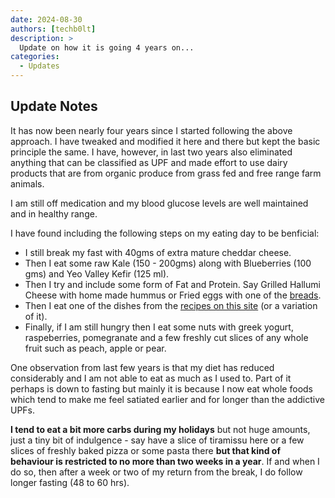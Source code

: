 ```yaml
---
date: 2024-08-30
authors: [techb0lt]
description: >
  Update on how it is going 4 years on...
categories:
  - Updates
---
```


## Update Notes

It has now been nearly four years since I started following the above approach. I have tweaked and modified it here and there but kept the basic principle the same. I have, however, in last two years also eliminated anything that can be classified as UPF and made effort to use dairy products that are from organic produce from grass fed and free range farm animals. 

I am still off medication and my blood glucose levels are well maintained and in healthy range.

I have found including the following steps on my eating day to be benficial:

* I still break my fast with 40gms of extra mature cheddar cheese.
* Then I eat some raw Kale (150 - 200gms) along with Blueberries (100 gms) and Yeo Valley Kefir (125 ml).
* Then I try and include some form of Fat and Protein. Say Grilled Hallumi Cheese with home made hummus or Fried eggs with one of the [breads](./Recipes/Breads/).
* Then I eat one of the dishes from the [recipes on this site](./Recipes/) (or a variation of it).
* Finally, if I am still hungry then I eat some nuts with greek yogurt, raspeberries, pomegranate and a few freshly cut slices of any whole fruit such as peach, apple or pear.

One observation from last few years is that my diet has reduced considerably and I am not able to eat as much as I used to. Part of it perhaps is down to fasting but mainly it is because I now eat whole foods which tend to make me feel satiated earlier and for longer than the addictive UPFs.

**I tend to eat a bit more carbs during my holidays** but not huge amounts, just a tiny bit of indulgence - say have a slice of tiramissu here or a few slices of freshly baked pizza or some pasta there **but that kind of behaviour is restricted to no more than two weeks in a year**. If and when I do so, then after a week or two of my return from the break, I do follow longer fasting (48 to 60 hrs).

